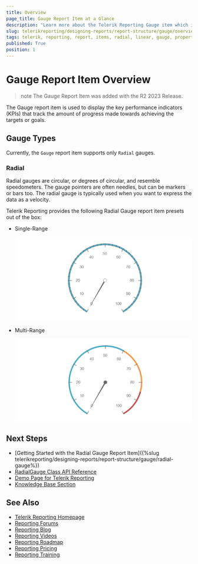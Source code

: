 ```yaml
---
title: Overview
page_title: Gauge Report Item at a Glance
description: "Learn more about the Telerik Reporting Gauge item which is used to display key performance indicators (KPIs) in a single radial or linear gauge and how to arrange its layout and position its content through the supported properties."
slug: telerikreporting/designing-reports/report-structure/gauge/overview
tags: telerik, reporting, report, items, radial, linear, gauge, properties
published: True
position: 1
---
```


# Gauge Report Item Overview

>note The Gauge Report Item was added with the R2 2023 Release.

The Gauge report item is used to display the key performance indicators (KPIs) that track the amount of progress made towards achieving the targets or goals.

## Gauge Types

Currently, the `Gauge` report item supports only `Radial` gauges.

### Radial

Radial gauges are circular, or degrees of circular, and resemble speedometers. The gauge pointers are often needles, but can be markers or bars too. The radial gauge is typically used when you want to express the data as a velocity.

Telerik Reporting provides the following Radial Gauge report item presets out of the box:

* Single-Range

	![An image of the default look of the Single-Range Radial Gauge](../images/radial-gauge-single-range.png)

* Multi-Range

	![An Image of the default look of the Multi-Range Radial Gauge](../images/radial-gauge-multi-range.png)

## Next Steps

* [Getting Started with the Radial Gauge Report Item]({%slug telerikreporting/designing-reports/report-structure/gauge/radial-gauge%})
* [RadialGauge Class API Reference](/api/Telerik.Reporting.RadialGauge)
* [Demo Page for Telerik Reporting](https://demos.telerik.com/reporting)
* [Knowledge Base Section](/knowledge-base)

## See Also

* [Telerik Reporting Homepage](https://www.telerik.com/products/reporting)
* [Reporting Forums](https://www.telerik.com/forums/reporting)
* [Reporting Blog](https://www.telerik.com/blogs/tag/reporting)
* [Reporting Videos](https://www.telerik.com/videos/reporting)
* [Reporting Roadmap](https://www.telerik.com/support/whats-new/reporting/roadmap)
* [Reporting Pricing](https://www.telerik.com/purchase/individual/reporting)
* [Reporting Training](https://learn.telerik.com/learn/course/external/view/elearning/19/reporting-report-server-training)

